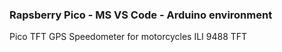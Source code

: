 ### Rapsberry Pico - MS VS Code - Arduino environment 

Pico TFT GPS Speedometer for motorcycles
ILI 9488 TFT